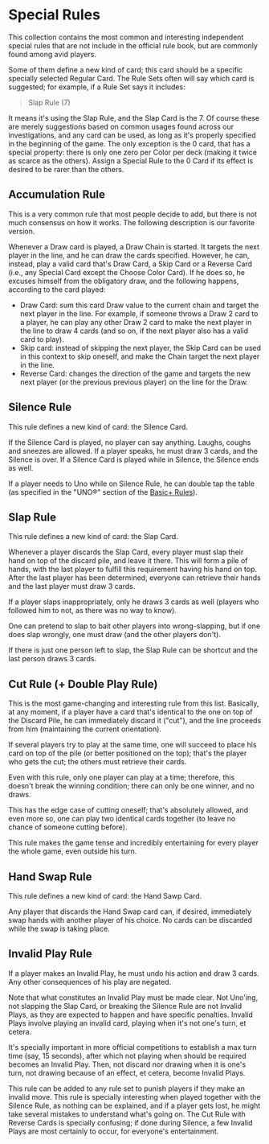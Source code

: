 # Special Rules

This collection contains the most common and interesting independent special rules that are not include in the official rule book, but are commonly found among avid players.

Some of them define a new kind of card; this card should be a specific specially selected Regular Card. The Rule Sets often will say which card is suggested; for example, if a Rule Set says it includes:

> Slap Rule (7)

It means it's using the Slap Rule, and the Slap Card is the 7. Of course these are merely suggestions based on common usages found across our investigations, and any card can be used, as long as it's properly specified in the beginning of the game. The only exception is the 0 card, that has a special property: there is only one zero per Color per deck (making it twice as scarce as the others). Assign a Special Rule to the 0 Card if its effect is desired to be rarer than the others.

## Accumulation Rule

This is a very common rule that most people decide to add, but there is not much consensus on how it works. The following description is our favorite version.

Whenever a Draw card is played, a Draw Chain is started. It targets the next player in the line, and he can draw the cards specified. However, he can, instead, play a valid card that's Draw Card, a Skip Card or a Reverse Card (i.e., any Special Card except the Choose Color Card). If he does so, he excuses himself from the obligatory draw, and the following happens, according to the card played:

* Draw Card: sum this card Draw value to the current chain and target the next player in the line. For example, if someone throws a Draw 2 card to a player, he can play any other Draw 2 card to make the next player in the line to draw 4 cards (and so on, if the next player also has a valid card to play).
* Skip card: instead of skipping the next player, the Skip Card can be used in this context to skip oneself, and make the Chain target the next player in the line.
* Reverse Card: changes the direction of the game and targets the new next player (or the previous previous player) on the line for the Draw.

## Silence Rule

This rule defines a new kind of card: the Silence Card.

If the Silence Card is played, no player can say anything. Laughs, coughs and sneezes are allowed. If a player speaks, he must draw 3 cards, and the Silence is over. If a Silence Card is played while in Silence, the Silence ends as well.

If a player needs to Uno while on Silence Rule, he can double tap the table (as specified in the "UNO&reg;" section of the [Basic+ Rules](basic-plus-rules.md)).

## Slap Rule

This rule defines a new kind of card: the Slap Card.

Whenever a player discards the Slap Card, every player must slap their hand on top of the discard pile, and leave it there. This will form a pile of hands, with the last player to fulfill this requirement having his hand on top. After the last player has been determined, everyone can retrieve their hands and the last player must draw 3 cards.

If a player slaps inappropriately, only he draws 3 cards as well (players who followed him to not, as there was no way to know).

One can pretend to slap to bait other players into wrong-slapping, but if one does slap wrongly, one must draw (and the other players don't).

If there is just one person left to slap, the Slap Rule can be shortcut and the last person draws 3 cards.

## Cut Rule (+ Double Play Rule)

This is the most game-changing and interesting rule from this list. Basically, at any moment, if a player have a card that's identical to the one on top of the Discard Pile, he can immediately discard it ("cut"), and the line proceeds from him (maintaining the current orientation).

If several players try to play at the same time, one will succeed to place his card on top of the pile (or better positioned on the top); that's the player who gets the cut; the others must retrieve their cards.

Even with this rule, only one player can play at a time; therefore, this doesn't break the winning condition; there can only be one winner, and no draws.

This has the edge case of cutting oneself; that's absolutely allowed, and even more so, one can play two identical cards together (to leave no chance of someone cutting before).

This rule makes the game tense and incredibly entertaining for every player the whole game, even outside his turn.

## Hand Swap Rule

This rule defines a new kind of card: the Hand Sawp Card.

Any player that discards the Hand Swap card can, if desired, immediately swap hands with another player of his choice. No cards can be discarded while the swap is taking place.

## Invalid Play Rule

If a player makes an Invalid Play, he must undo his action and draw 3 cards. Any other consequences of his play are negated.

Note that what constitutes an Invalid Play must be made clear. Not Uno'ing, not slapping the Slap Card, or breaking the Silence Rule are not Invalid Plays, as they are expected to happen and have specific penalties. Invalid Plays involve playing an invalid card, playing when it's not one's turn, et cetera.

It's specially important in more official competitions to establish a max turn time (say, 15 seconds), after which not playing when should be required becomes an Invalid Play. Then, not discard nor drawing when it is one's turn, not drawing because of an effect, et cetera, become Invalid Plays.

This rule can be added to any rule set to punish players if they make an invalid move. This rule is specially interesting when played together with the Silence Rule, as nothing can be explained, and if a player gets lost, he might take several mistakes to understand what's going on. The Cut Rule with Reverse Cards is specially confusing; if done during Silence, a few Invalid Plays are most certainly to occur, for everyone's entertainment.